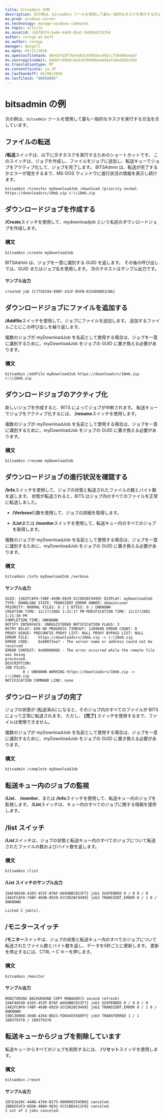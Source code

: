 ```yaml
---
title: bitsadmin の例
description: 次の例は、bitsadmin ツールを使用して最も一般的なタスクを実行する方法を示しています。
ms.prod: windows-server
ms.technology: manage-windows-commands
ms.topic: article
ms.assetid: cb8f8374-ba6e-4a68-85a1-9a95b8215354
author: coreyp-at-msft
ms.author: coreyp
manager: dongill
ms.date: 05/31/2018
ms.openlocfilehash: 96447410f76e4402c456b5ec402cc730480aedaf
ms.sourcegitcommit: b00d7c8968c4adc8f699dbee694afe6ed36bc9de
ms.translationtype: MT
ms.contentlocale: ja-JP
ms.lasthandoff: 04/08/2020
ms.locfileid: "80850805"
---
```

# <a name="bitsadmin-examples"></a>bitsadmin の例

次の例は、`bitsadmin` ツールを使用して最も一般的なタスクを実行する方法を示しています。

## <a name="transfer-a-file"></a>ファイルの転送

**/転送**スイッチは、以下に示すタスクを実行するためのショートカットです。 このスイッチは、ジョブを作成し、ファイルをジョブに追加し、転送キューでジョブをアクティブ化して、ジョブを完了します。 BITSAdmin は、転送が完了するかエラーが発生するまで、MS-DOS ウィンドウに進行状況の情報を表示し続けます。

`bitsadmin /transfer myDownloadJob /download /priority normal https://downloadsrv/10mb.zip c:\\10mb.zip`

## <a name="create-a-download-job"></a>ダウンロードジョブを作成する

**/Create**スイッチを使用して、mydownloadjob という名前のダウンロードジョブを作成します。

### <a name="syntax"></a>構文

```
bitsadmin /create myDownloadJob
```

BITSAdmin は、ジョブを一意に識別する GUID を返します。 その後の呼び出しでは、GUID またはジョブ名を使用します。 次のテキストはサンプル出力です。

#### <a name="sample-output"></a>サンプル出力

`created job {C775D194-090F-431F-B5FB-8334D00D1CB6}`

## <a name="add-files-to-the-download-job"></a>ダウンロードジョブにファイルを追加する

**/Addfile**スイッチを使用して、ジョブにファイルを追加します。 追加するファイルごとにこの呼び出しを繰り返します。

複数のジョブが myDownloadJob を名前として使用する場合は、ジョブを一意に識別するために、myDownloadJob をジョブの GUID に置き換える必要があります。

### <a name="syntax"></a>構文

```
bitsadmin /addfile myDownloadJob https://downloadsrv/10mb.zip c:\\10mb.zip
```

## <a name="activate-the-download-job"></a>ダウンロードジョブのアクティブ化

新しいジョブを作成すると、BITS によってジョブが中断されます。 転送キューでジョブをアクティブ化するには、 **/resume**スイッチを使用します。

複数のジョブが myDownloadJob を名前として使用する場合は、ジョブを一意に識別するために、myDownloadJob をジョブの GUID に置き換える必要があります。

### <a name="syntax"></a>構文

`bitsadmin /resume myDownloadJob`

## <a name="determine-the-progress-of-the-download-job"></a>ダウンロードジョブの進行状況を確認する

**/Info**スイッチを使用して、ジョブの状態と転送されたファイルの数とバイト数を返します。 状態が転送されると、BITS はジョブ内のすべてのファイルを正常に転送しました。

- **/Verbose**引数を使用して、ジョブの詳細を取得します。

- **/List**または **/monitor**スイッチを使用して、転送キュー内のすべてのジョブを取得します。

複数のジョブが myDownloadJob を名前として使用する場合は、ジョブを一意に識別するために、myDownloadJob をジョブの GUID に置き換える必要があります。

### <a name="syntax"></a>構文

`bitsadmin /info myDownloadJob /verbose`

#### <a name="sample-output"></a>サンプル出力

```
GUID: {482FCAF0-74BF-469B-8929-5CCD028C9499} DISPLAY: myDownloadJob
TYPE: DOWNLOAD STATE: TRANSIENT_ERROR OWNER: domain\user
PRIORITY: NORMAL FILES: 0 / 1 BYTES: 0 / UNKNOWN
CREATION TIME: 12/17/2002 1:21:17 PM MODIFICATION TIME: 12/17/2002 1:21:30 PM
COMPLETION TIME: UNKNOWN
NOTIFY INTERFACE: UNREGISTERED NOTIFICATION FLAGS: 3
RETRY DELAY: 600 NO PROGRESS TIMEOUT: 1209600 ERROR COUNT: 0
PROXY USAGE: PRECONFIG PROXY LIST: NULL PROXY BYPASS LIST: NULL
ERROR FILE:    https://downloadsrv/10mb.zip -> c:\10mb.zip
ERROR CODE:    0x80072ee7 - The server name or address could not be resolved
ERROR CONTEXT: 0x00000005 - The error occurred while the remote file was being 
processed.
DESCRIPTION:
JOB FILES:
        0 / UNKNOWN WORKING https://downloadsrv/10mb.zip -> c:\10mb.zip
NOTIFICATION COMMAND LINE: none
```

## <a name="completing-the-download-job"></a>ダウンロードジョブの完了

ジョブの状態が [転送済み] になると、そのジョブ内のすべてのファイルが BITS によって正常に転送されます。 ただし、 **[完了]** スイッチを使用するまで、ファイルは使用できません。

複数のジョブが myDownloadJob を名前として使用する場合は、ジョブを一意に識別するために、myDownloadJob をジョブの GUID に置き換える必要があります。

### <a name="syntax"></a>構文

`bitsadmin /complete myDownloadJob`

## <a name="monitoring-jobs-in-the-transfer-queue"></a>転送キュー内のジョブの監視

**/List**、 **/monitor**、または **/info**スイッチを使用して、転送キュー内のジョブを監視します。 **/List**スイッチは、キュー内のすべてのジョブに関する情報を提供します。

## <a name="list-switch"></a>/list スイッチ

**/List**スイッチは、ジョブの状態と転送キュー内のすべてのジョブについて転送されたファイルの数およびバイト数を返します。

### <a name="syntax"></a>構文

`bitsadmin /list`

#### <a name="sample-output-for-the-list-switch"></a>/List スイッチのサンプル出力

```
{6AF46E48-41D3-453F-B7AF-A694BBC823F7} job1 SUSPENDED 0 / 0 0 / 0
{482FCAF0-74BF-469B-8929-5CCD028C9499} job2 TRANSIENT_ERROR 0 / 1 0 / UNKNOWN

Listed 2 job(s).
```

## <a name="monitor-switch"></a>/モニタースイッチ

**/モニター**スイッチは、ジョブの状態と転送キュー内のすべてのジョブについて転送されたファイル数とバイト数を返し、データを5秒ごとに更新します。 更新を停止するには、CTRL + C キーを押します。

### <a name="syntax"></a>構文

`bitsadmin /monitor`

#### <a name="sample-output"></a>サンプル出力

```
MONITORING BACKGROUND COPY MANAGER(5 second refresh)
{6AF46E48-41D3-453F-B7AF-A694BBC823F7} job1 SUSPENDED 0 / 0 0 / 0
{482FCAF0-74BF-469B-8929-5CCD028C9499} job2 TRANSIENT_ERROR 0 / 1 0 / UNKNOWN
{0B138008-304B-4264-B021-FD04455588FF} job3 TRANSFERRED 1 / 1 100379370 / 100379370
```

## <a name="deleting-jobs-from-the-transfer-queue"></a>転送キューからジョブを削除しています

転送キューからすべてのジョブを削除するには、 **/リセット**スイッチを使用します。

### <a name="syntax"></a>構文

`bitsadmin /reset`

#### <a name="sample-output"></a>サンプル出力

```
{DC61A20C-44AB-4768-B175-8000D02545B9} canceled.
{BB6E91F3-6EDA-4BB4-9E01-5C5CBB5411F8} canceled.
2 out of 2 jobs canceled.
```
